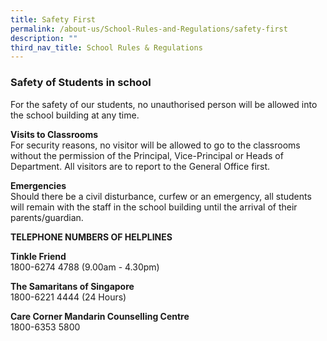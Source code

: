 ```yaml
---
title: Safety First
permalink: /about-us/School-Rules-and-Regulations/safety-first
description: ""
third_nav_title: School Rules & Regulations
---
```

### Safety of Students in school

For the safety of our students, no unauthorised person will be allowed into the school building at any time.

**Visits to Classrooms**<br>
For security reasons, no visitor will be allowed to go to the classrooms without the permission of the Principal, Vice-Principal or Heads of Department. All visitors are to report to the General Office first.

  

**Emergencies**<br>
Should there be a civil disturbance, curfew or an emergency, all students will remain with the staff in the school building until the arrival of their parents/guardian.

  

**TELEPHONE NUMBERS OF HELPLINES**

**Tinkle Friend**<br>
1800-6274 4788 (9.00am - 4.30pm)

  

**The Samaritans of Singapore**<br>
1800-6221 4444 (24 Hours)

  

**Care Corner Mandarin Counselling Centre**<Br>
1800-6353 5800